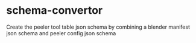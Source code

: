 # schema-convertor

Create the peeler tool table json schema by combining a blender manifest json schema and peeler config json schema

